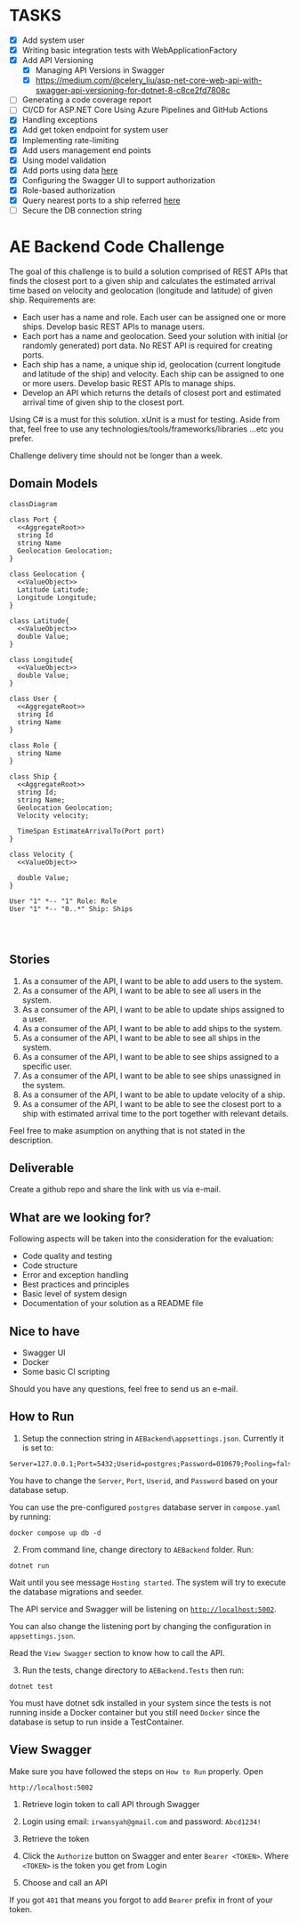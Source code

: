 # TASKS

- [x] Add system user
- [x] Writing basic integration tests with WebApplicationFactory
- [x] Add API Versioning
  - [x] Managing API Versions in Swagger
  - [x] https://medium.com/@celery_liu/asp-net-core-web-api-with-swagger-api-versioning-for-dotnet-8-c8ce2fd7808c
- [ ] Generating a code coverage report
- [ ] CI/CD for ASP.NET Core Using Azure Pipelines and GitHub Actions
- [x] Handling exceptions
- [x] Add get token endpoint for system user
- [x] Implementing rate-limiting
- [x] Add users management end points
- [x] Using model validation
- [x] Add ports using data [here](https://github.com/marchah/sea-ports/blob/master/lib/ports.json)
- [x] Configuring the Swagger UI to support authorization
- [x] Role-based authorization
- [x] Query nearest ports to a ship referred [here](https://learn.microsoft.com/en-us/ef/core/modeling/spatial)
- [ ] Secure the DB connection string

# AE Backend Code Challenge

The goal of this challenge is to build a solution comprised of REST APIs that finds the closest port to a given ship and calculates the estimated arrival time based on velocity and geolocation (longitude and latitude) of given ship. Requirements are:

- Each user has a name and role. Each user can be assigned one or more ships. Develop basic REST APIs to manage users.
- Each port has a name and geolocation. Seed your solution with initial (or randomly generated) port data. No REST API is required for creating ports.
- Each ship has a name, a unique ship id, geolocation (current longitude and latitude of the ship) and velocity. Each ship can be assigned to one or more users. Develop basic REST APIs to manage ships.
- Develop an API which returns the details of closest port and estimated arrival time of given ship to the closest port.

Using C# is a must for this solution. xUnit is a must for testing.
Aside from that, feel free to use any technologies/tools/frameworks/libraries ...etc you prefer.

Challenge delivery time should not be longer than a week.

## Domain Models

```mermaid
classDiagram

class Port {
  <<AggregateRoot>>
  string Id
  string Name
  Geolocation Geolocation;
}

class Geolocation {
  <<ValueObject>>
  Latitude Latitude;
  Longitude Longitude;
}

class Latitude{
  <<ValueObject>>
  double Value;
}

class Longitude{
  <<ValueObject>>
  double Value;
}

class User {
  <<AggregateRoot>>
  string Id
  string Name
}

class Role {
  string Name
}

class Ship {
  <<AggregateRoot>>
  string Id;
  string Name;
  Geolocation Geolocation;
  Velocity velocity;

  TimeSpan EstimateArrivalTo(Port port)
}

class Velocity {
  <<ValueObject>>

  double Value;
}

User "1" *-- "1" Role: Role
User "1" *-- "0..*" Ship: Ships




```

## Stories

1. As a consumer of the API, I want to be able to add users to the system.
2. As a consumer of the API, I want to be able to see all users in the system.
3. As a consumer of the API, I want to be able to update ships assigned to a user.
4. As a consumer of the API, I want to be able to add ships to the system.
5. As a consumer of the API, I want to be able to see all ships in the system.
6. As a consumer of the API, I want to be able to see ships assigned to a specific user.
7. As a consumer of the API, I want to be able to see ships unassigned in the system.
8. As a consumer of the API, I want to be able to update velocity of a ship.
9. As a consumer of the API, I want to be able to see the closest port to a ship with estimated arrival time to the port together with relevant details.

Feel free to make asumption on anything that is not stated in the description.

## Deliverable

Create a github repo and share the link with us via e-mail.

## What are we looking for?

Following aspects will be taken into the consideration for the evaluation:

- Code quality and testing
- Code structure
- Error and exception handling
- Best practices and principles
- Basic level of system design
- Documentation of your solution as a README file

## Nice to have

- Swagger UI
- Docker
- Some basic CI scripting

Should you have any questions, feel free to send us an e-mail.

## How to Run

1. Setup the connection string in `AEBackend\appsettings.json`. Currently it is set to:
```
Server=127.0.0.1;Port=5432;Userid=postgres;Password=010679;Pooling=false;MinPoolSize=1;MaxPoolSize=20;Timeout=15;
```

You have to change the `Server`, `Port`, `Userid`, and `Password` based on your database setup. 

You can use the pre-configured `postgres` database server in `compose.yaml` by running:

```
docker compose up db -d
```
2. From command line, change directory to `AEBackend` folder. Run:
```
dotnet run
```

Wait until you see message `Hosting started`. The system will try to execute the database migrations and seeder.

The API service and Swagger will be listening on [`http://localhost:5002`](http://localhost:5002). 

You can also change the listening port by changing the configuration in `appsettings.json`.

Read the `View Swagger` section to know how to call the API.
  
3. Run the tests, change directory to `AEBackend.Tests` then run:

```
dotnet test
```

You must have dotnet sdk installed in your system since the tests is not running inside a Docker container but you still need `Docker` since the database is setup to run inside a TestContainer.



## View Swagger

Make sure you have followed the steps on `How to Run` properly. Open

```
http://localhost:5002
```

1. Retrieve login token to call API through Swagger

1. Login using email: `irwansyah@gmail.com` and password: `Abcd1234!`
1. Retrieve the token
1. Click the `Authorize` button on Swagger and enter `Bearer <TOKEN>`. Where `<TOKEN>` is the token you get from Login
1. Choose and call an API

If you got `401` that means you forgot to add `Bearer` prefix in front of your token.

